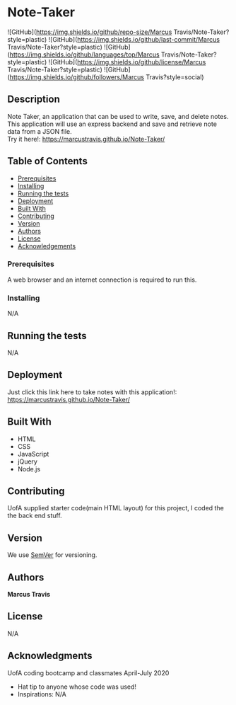 
# Note-Taker

![GitHub](https://img.shields.io/github/repo-size/Marcus Travis/Note-Taker?style=plastic) ![GitHub](https://img.shields.io/github/last-commit/Marcus Travis/Note-Taker?style=plastic) ![GitHub](https://img.shields.io/github/languages/top/Marcus Travis/Note-Taker?style=plastic) ![GitHub](https://img.shields.io/github/license/Marcus Travis/Note-Taker?style=plastic) ![GitHub](https://img.shields.io/github/followers/Marcus Travis?style=social)

## Description

Note Taker, an application that can be used to write, save, and delete notes. This application will use an express backend and save and retrieve note data from a JSON file.<br>
Try it here!: https://marcustravis.github.io/Note-Taker/

## Table of Contents

* [Prerequisites](#prerequisites)
* [Installing](#Installing)
* [Running the tests](#running-the-tests)
* [Deployment](#deployment)
* [Built With](#built-with)
* [Contributing](#contributing)
* [Version](#version)
* [Authors](#authors)
* [License](#license)
* [Acknowledgements](#acknowledgements)

### Prerequisites

A web browser and an internet connection is required to run this.

### Installing

N/A


## Running the tests

N/A

## Deployment

Just click this link here to take notes with this application!:<br>
https://marcustravis.github.io/Note-Taker/

## Built With

* HTML<br>
* CSS<br> 
* JavaScript<br> 
* jQuery<br> 
* Node.js

## Contributing

UofA supplied starter code(main HTML layout) for this project, I coded the the back end stuff.

## Version

We use [SemVer](http://semver.org/) for versioning.

## Authors

**Marcus Travis**

## License

N/A

## Acknowledgments

UofA coding bootcamp and classmates April-July 2020
* Hat tip to anyone whose code was used!
* Inspirations: N/A
